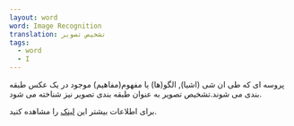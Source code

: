 ```yaml
---
layout: word
word: Image Recognition
translation: تشخیص تصویر
tags:
  - word
  - I
---
```

پروسه ای که طی ان شی (اشیا), الگو(ها) یا مفهوم(مفاهیم) موجود در یک عکس طبقه بندی می شوند.تشخیص تصویر به عنوان طبقه بندی تصویر نیز شناخته می شود.

برای اطلاعات بیشتر این [لینک](https://developers.google.com/machine-learning/practica/image-classification) را مشاهده کنید.